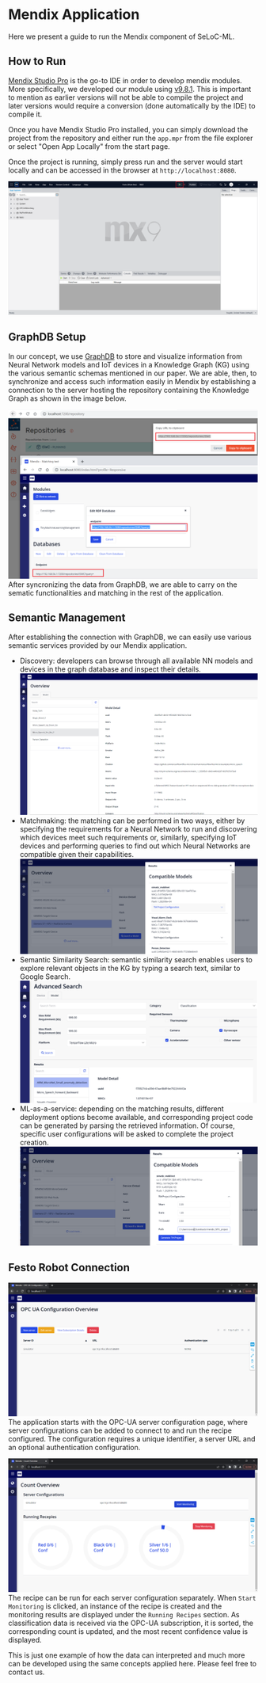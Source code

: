 # Mendix Application
Here we present a guide to run the Mendix component of SeLoC-ML.

## How to Run
[Mendix Studio Pro](https://marketplace.mendix.com/link/studiopro/) is the go-to IDE in order to develop mendix modules. More specifically, we developed our module using [v9.8.1](https://marketplace.mendix.com/link/studiopro/9.8.1). This is important to mention as earlier versions will not be able to compile the project and later versions would require a conversion (done automatically by the IDE) to compile it.

Once you have Mendix Studio Pro installed, you can simply download the project from the repository and either run the `app.mpr` from the file explorer or select "Open App Locally" from the start page.

Once the project is running, simply press run and the server would start locally and can be accessed in the browser at `http://localhost:8080`.

![image run](./images/mendix_run.png)

## GraphDB Setup
In our concept, we use [GraphDB](https://graphdb.ontotext.com/documentation/free/) to store and visualize information from Neural Network models and IoT devices in a Knowledge Graph (KG) using the various semantic schemas mentioned in our paper. We are able, then, to synchronize and access such information easily in Mendix by establishing a connection to the server hosting the repository containing the Knowledge Graph as shown in the image below.

![image graphdb](./images/mendix_graphdb_setup.png)
After syncronizing the data from GraphDB, we are able to carry on the sematic functionalities and matching in the rest of the application.

## Semantic Management
After establishing the connection with GraphDB, we can easily use various semantic services provided by our Mendix application.

- Discovery: developers can browse through all available NN models and devices in the graph database and inspect their details.
![image discovery](./images/mendix_discovery.png)
- Matchmaking: the matching can be performed in two ways, either by specifying the requirements for a Neural Network to run and discovering which devices meet such requirements or, similarly, specifying IoT devices and performing queries to find out which Neural Networks are compatible given their capabilities.
![image match](./images/mendix_match.png)
- Semantic Similarity Search: semantic similarity search enables users to explore relevant objects in the KG by typing a search text, similar to
Google Search.
![image similarity](./images/mendix_similarity.png)
- ML-as-a-service: depending on the matching results, different deployment options become available, and corresponding project code can be generated by parsing the retrieved information. Of course, specific user configurations will be asked to complete the project creation.
![image service](./images/mendix_service.png)


## Festo Robot Connection
![image config](./images/mendix_opcua_config.png)
The application starts with the OPC-UA server configuration page, where server configurations can be added to connect to and run the recipe configured. The configuration requires a unique identifier, a server URL and an optional authentication configuration.

![image recipe](./images/mendix_recipe_running.png)
The recipe can be run for each server configuration separately. When `Start Monitoring` is clicked, an instance of the recipe is created and the monitoring results are displayed under the `Running Recipes` section. As classification data is received via the OPC-UA subscription, it is sorted, the corresponding count is updated, and the most recent confidence value is displayed.

This is just one example of how the data can interpreted and much more can be developed using the same concepts applied here. Please feel free to contact us.